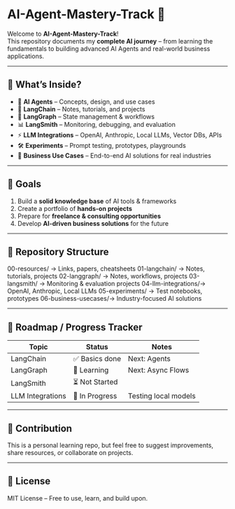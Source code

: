 # AI-Agent-Mastery-Track 🚀

Welcome to **AI-Agent-Mastery-Track**!  
This repository documents my **complete AI journey** – from learning the fundamentals to building advanced AI Agents and real-world business applications.  

---

## 📘 What’s Inside?
- 🤖 **AI Agents** – Concepts, design, and use cases  
- 🔗 **LangChain** – Notes, tutorials, and projects  
- 🧩 **LangGraph** – State management & workflows  
- 📊 **LangSmith** – Monitoring, debugging, and evaluation  
- ⚡ **LLM Integrations** – OpenAI, Anthropic, Local LLMs, Vector DBs, APIs  
- 🛠️ **Experiments** – Prompt testing, prototypes, playgrounds  
- 💼 **Business Use Cases** – End-to-end AI solutions for real industries  

---

## 🎯 Goals
1. Build a **solid knowledge base** of AI tools & frameworks  
2. Create a portfolio of **hands-on projects**  
3. Prepare for **freelance & consulting opportunities**  
4. Develop **AI-driven business solutions** for the future  

---

## 📂 Repository Structure
00-resources/ → Links, papers, cheatsheets
01-langchain/ → Notes, tutorials, projects
02-langgraph/ → Notes, workflows, projects
03-langsmith/ → Monitoring & evaluation projects
04-llm-integrations/→ OpenAI, Anthropic, Local LLMs
05-experiments/ → Test notebooks, prototypes
06-business-usecases/→ Industry-focused AI solutions


---

## 🚀 Roadmap / Progress Tracker
| Topic        | Status   | Notes |
|--------------|----------|-------|
| LangChain    | ✅ Basics done | Next: Agents |
| LangGraph    | 🔄 Learning | Next: Async Flows |
| LangSmith    | ⏳ Not Started | |
| LLM Integrations | 🔄 In Progress | Testing local models |

---

## 🤝 Contribution
This is a personal learning repo, but feel free to suggest improvements, share resources, or collaborate on projects.  

---

## 📜 License
MIT License – Free to use, learn, and build upon.
